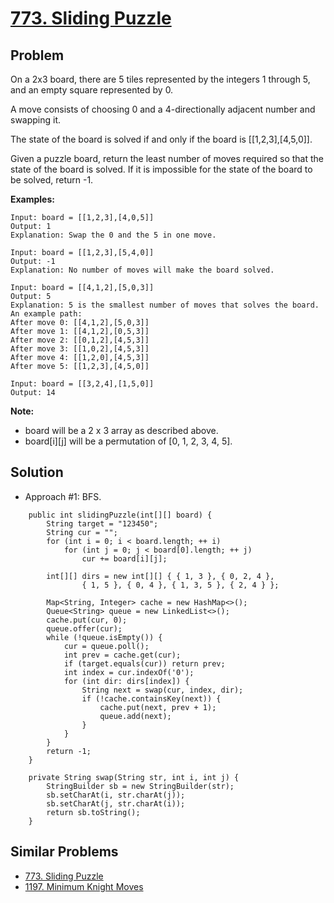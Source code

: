 # <a href='https://leetcode.com/problems/sliding-puzzle/'>773. Sliding Puzzle</a>

## Problem
On a 2x3 board, there are 5 tiles represented by the integers 1 through 5, and an empty square represented by 0.

A move consists of choosing 0 and a 4-directionally adjacent number and swapping it.

The state of the board is solved if and only if the board is [[1,2,3],[4,5,0]].

Given a puzzle board, return the least number of moves required so that the state of the board is solved. If it is impossible for the state of the board to be solved, return -1.

<strong>Examples:</strong>
```
Input: board = [[1,2,3],[4,0,5]]
Output: 1
Explanation: Swap the 0 and the 5 in one move.
```
```
Input: board = [[1,2,3],[5,4,0]]
Output: -1
Explanation: No number of moves will make the board solved.
```
```
Input: board = [[4,1,2],[5,0,3]]
Output: 5
Explanation: 5 is the smallest number of moves that solves the board.
An example path:
After move 0: [[4,1,2],[5,0,3]]
After move 1: [[4,1,2],[0,5,3]]
After move 2: [[0,1,2],[4,5,3]]
After move 3: [[1,0,2],[4,5,3]]
After move 4: [[1,2,0],[4,5,3]]
After move 5: [[1,2,3],[4,5,0]]
```
```
Input: board = [[3,2,4],[1,5,0]]
Output: 14
```

<strong>Note:</strong>
- board will be a 2 x 3 array as described above.
- board[i][j] will be a permutation of [0, 1, 2, 3, 4, 5].

## Solution
- Approach #1: BFS.
```
    public int slidingPuzzle(int[][] board) {
        String target = "123450";
        String cur = "";
        for (int i = 0; i < board.length; ++ i)
            for (int j = 0; j < board[0].length; ++ j)
                cur += board[i][j];
        
        int[][] dirs = new int[][] { { 1, 3 }, { 0, 2, 4 },
                { 1, 5 }, { 0, 4 }, { 1, 3, 5 }, { 2, 4 } };
        
        Map<String, Integer> cache = new HashMap<>();
        Queue<String> queue = new LinkedList<>();
        cache.put(cur, 0);
        queue.offer(cur);
        while (!queue.isEmpty()) {
            cur = queue.poll();
            int prev = cache.get(cur);
            if (target.equals(cur)) return prev;
            int index = cur.indexOf('0');
            for (int dir: dirs[index]) {
                String next = swap(cur, index, dir);
                if (!cache.containsKey(next)) {
                    cache.put(next, prev + 1);
                    queue.add(next);
                }
            }
        }
        return -1;
    }
    
    private String swap(String str, int i, int j) {
        StringBuilder sb = new StringBuilder(str);
        sb.setCharAt(i, str.charAt(j));
        sb.setCharAt(j, str.charAt(i));
        return sb.toString();
    }
```

## Similar Problems
- <a href='https://github.com/DongZhuoran/LeetCode/blob/master/problems/773.%20Sliding%20Puzzle.md'>773. Sliding Puzzle</a>
- <a href='https://github.com/DongZhuoran/LeetCode/blob/master/problems/1197.%20Minimum%20Knight%20Moves.md'>1197. Minimum Knight Moves</a>
